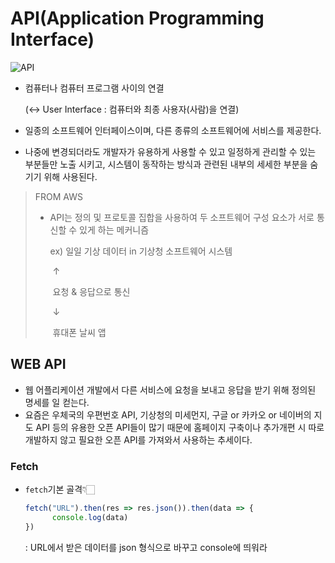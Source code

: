# API(Application Programming Interface)

![API](https://media.geeksforgeeks.org/wp-content/uploads/20230216170349/What-is-an-API.png)



+ 컴퓨터나 컴퓨터 프로그램 사이의 연결

  (↔  User Interface : 컴퓨터와 최종 사용자(사람)을 연결)

+ 일종의 소프트웨어 인터페이스이며, 다른 종류의 소프트웨어에 서비스를 제공한다. 

+ 나중에 변경되더라도 개발자가 유용하게 사용할 수 있고 일정하게 관리할 수 있는 부분들만 노출 시키고, 시스템이 동작하는 방식과 관련된 내부의 세세한 부분을 숨기기 위해 사용된다.



> FROM AWS
>
> + API는 정의 및 프로토콜 집합을 사용하여 두 소프트웨어 구성 요소가 서로 통신할 수 있게 하는 메커니즘 
>
>   ex) 일일 기상 데이터 in 기상청 소프트웨어 시스템
>
>   ​	↑
>
>   ​	요청 & 응답으로 통신 
>
>   ​	↓
>
>   ​	휴대폰 날씨 앱

## WEB API

+ 웹 어플리케이션 개발에서 다른 서비스에 요청을 보내고 응답을 받기 위해 정의된 명세를 일 컫는다.
+ 요즘은 우체국의 우편번호 API, 기상청의 미세먼지, 구글 or 카카오 or 네이버의 지도 API 등의 유용한 오픈 API들이 많기 때문에 홈페이지 구축이나 추가개편 시 따로 개발하지 않고 필요한 오픈 API를 가져와서 사용하는 추세이다. 





### Fetch

+ `fetch`기본 골격👇🏻

  ```javascript
  fetch("URL").then(res => res.json()).then(data => {
  		console.log(data)
  })
  ```

  : URL에서 받은 데이터를 json 형식으로 바꾸고 console에 띄워라